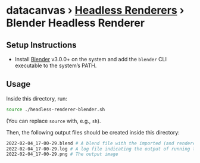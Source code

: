 # **datacanvas** › [Headless Renderers](../) › Blender Headless Renderer

## Setup Instructions

- Install [Blender](https://blender.org) v3.0.0+ on the system and add the `blender` CLI executable to the system’s PATH.


## Usage

Inside this directory, run:

```bash
source ./headless-renderer-blender.sh
```
(You can replace `source` with, e.g., `sh`).

Then, the following output files should be created inside this directory:

```bash
2022-02-04_17-00-29.blend # A blend file with the imported (and rendered) scene
2022-02-04_17-00-29.log # A log file indicating the output of running the headless Blender instance
2022-02-04_17-00-29.png # The output image
```
